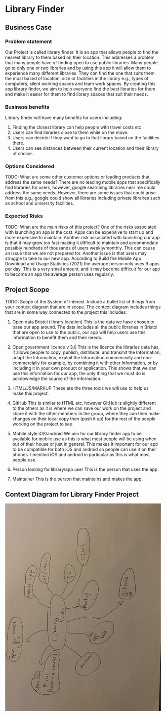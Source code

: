 # Library Finder

## Business Case

### Problem statement
Our Project is called library finder. It is an app that allows people to find the nearest library to them based on their location. This addresses a problem that many people have of finding open to use public libraries. Many people go to only one or two libraries and by using this app it will allow them to experience many different libraries. They can find the one that suits them the most based of location, size or facilities in the library e.g., types of computers, silent working spaces and team work spaces. By creating this app library finder, we aim to help everyone find the best libraries for them and make it easier for them to find library spaces that suit their needs.

### Business benefits
Library finder will have many benefits for users including:
1. Finding the closest library can help people with travel costs etc
2. Users can find libraries close to them while on the move.
3. Users can decide if they want to go to that library based on the facilities there.
4. Users can see distances between their current location and their library of choice.

### Options Considered
TODO: What are some other customer options or leading products that address the same needs?
There are no leading mobile apps that specifically find libraries for users, however, google searching libraries near me could address the same needs. However, there are some issues that could arise from this e.g., google could show all libraries including private libraires such as school and university facilities. 

### Expected Risks
TODO: What are the main risks of this project?
One of the risks associated with launching an app is the cost. Apps can be expensive to start up and more expensive to maintain. Another risk associated with launching our app is that it may grow too fast making it difficult to maintain and accommodate possibly hundreds of thousands of users weekly/monthly. This can cause an issue that we are not prepared for. Another issue is that users may struggle to take to our new app. According to Build fire Mobile App Download and Usage Statistics (2021) the average person only uses 9 apps per day. This is a very small amount, and it may become difficult for our app to become an app the average person uses regularly.

## Project Scope
TODO: Scope of the System of Interest. Include a bullet list of things from your context diagram that are in scope.
The context diagram includes things that are in some way connected to the project this includes:
1. Open data Bristol (library location)
This is the data we have chosen to base our app around. The data includes all the public libraries in Bristol that are open to use to the public, our app will help users use this information to benefit them and their needs.

2. Open government licence v 3.0
This is the licence the libraries data has, it allows people to copy, publish, distribute, and transmit the Information, adapt the Information,
exploit the Information commercially and non-commercially for example, by combining it with other Information, or by including it in your own product or application. This shows that we can use this information for our app, the only thing that we must do is acknowledge the source of the information.

3. HTML/JS/MARKUP
These are the three tools we will use to help us make this project.

4. GitHub
This is similar to HTML etc,  however GitHub is slightly different to the others as it is where we can save our work on the project and share it with the other members in the group, where they can then make changes on their local copy then (push it up) for the rest of the people working on the project to see.

5. Mobile style iOS/android
We aim for our library finder app to be available for mobile use as this is what most people will be using when out of their house or just in general. This makes it important for our app to be compatible for both iOS and android so people can use it on their phones. I mention iOS and android in particular as this is what most people use.

6. Person looking for library/app user
This is the person that uses the app

7. Maintainer
This is the person that maintains and makes the app.



## Context Diagram for Library Finder Project
![Context Diagram for Library Finder Project](images/context_diagram.jpg)
